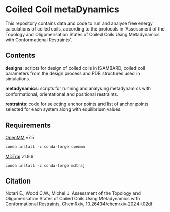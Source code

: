 # Coiled Coil metaDynamics

This repository contains data and code to run and analyse free energy calculations of coiled coils, according to the protocols in 'Assessment of the Topology and Oligomerisation States of Coiled
Coils Using Metadynamics with Conformational Restraints'.

## Contents

**designs**: scripts for design of coiled coils in ISAMBARD, coiled coil parameters from the design process and PDB structures used in simulations.

**metadynamics**: scripts for running and analysing metadynamics with conformational, orientational and positional restraints.

**restraints**: code for selecting anchor points and list of anchor points selected for each system along with equilibrium values.

## Requirements
[OpenMM](https://openmm.org/) v7.5

``conda install -c conda-forge openmm``

[MDTraj](https://mdtraj.org/1.9.4/index.html) v1.9.6

``conda install -c conda-forge mdtraj``
## Citation
Notari E., Wood C.W., Michel J. Assessment of the Topology and Oligomerisation States of Coiled Coils Using Metadynamics with Conformational Restraints, ChemRxiv, [10.26434/chemrxiv-2024-t02df](10.26434/chemrxiv-2024-t02df)
